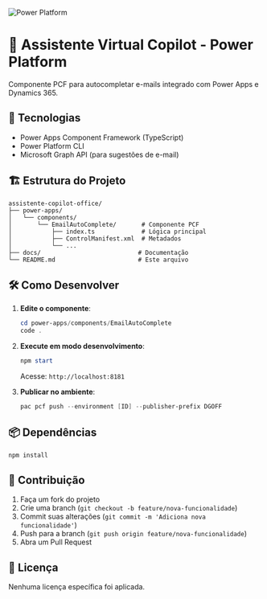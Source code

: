 ![Power Platform](https://img.shields.io/badge/Power_Platform-0B556A?style=for-the-badge&logo=microsoft-powerapps)

# 🚀 Assistente Virtual Copilot - Power Platform

Componente PCF para autocompletar e-mails integrado com Power Apps e Dynamics 365.

## 🔧 Tecnologias
- Power Apps Component Framework (TypeScript)
- Power Platform CLI
- Microsoft Graph API (para sugestões de e-mail)

## 🏗️ Estrutura do Projeto
```
assistente-copilot-office/
├── power-apps/
│   └── components/
│       └── EmailAutoComplete/       # Componente PCF
│           ├── index.ts             # Lógica principal
│           ├── ControlManifest.xml  # Metadados
│           └── ...                  
├── docs/                           # Documentação
└── README.md                       # Este arquivo
```

## 🛠️ Como Desenvolver
1. **Edite o componente**:
   ```powershell
   cd power-apps/components/EmailAutoComplete
   code .
   ```

2. **Execute em modo desenvolvimento**:
   ```powershell
   npm start
   ```
   Acesse: `http://localhost:8181`

3. **Publicar no ambiente**:
   ```powershell
   pac pcf push --environment [ID] --publisher-prefix DGOFF
   ```

## 📦 Dependências
```powershell
npm install
```

## 🤝 Contribuição
1. Faça um fork do projeto
2. Crie uma branch (`git checkout -b feature/nova-funcionalidade`)
3. Commit suas alterações (`git commit -m 'Adiciona nova funcionalidade'`)
4. Push para a branch (`git push origin feature/nova-funcionalidade`)
5. Abra um Pull Request

## 📄 Licença
Nenhuma licença específica foi aplicada.


